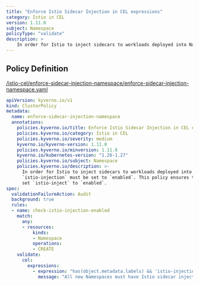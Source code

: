 ```yaml
---
title: "Enforce Istio Sidecar Injection in CEL expressions"
category: Istio in CEL
version: 1.11.0
subject: Namespace
policyType: "validate"
description: >
    In order for Istio to inject sidecars to workloads deployed into Namespaces, the label `istio-injection` must be set to `enabled`. This policy ensures that all new Namespaces set `istio-inject` to `enabled`.
---
```


## Policy Definition
<a href="https://github.com/kyverno/policies/raw/main//istio-cel/enforce-sidecar-injection-namespace/enforce-sidecar-injection-namespace.yaml" target="-blank">/istio-cel/enforce-sidecar-injection-namespace/enforce-sidecar-injection-namespace.yaml</a>

```yaml
apiVersion: kyverno.io/v1
kind: ClusterPolicy
metadata:
  name: enforce-sidecar-injection-namespace
  annotations:
    policies.kyverno.io/title: Enforce Istio Sidecar Injection in CEL expressions
    policies.kyverno.io/category: Istio in CEL 
    policies.kyverno.io/severity: medium
    kyverno.io/kyverno-version: 1.11.0
    policies.kyverno.io/minversion: 1.11.0
    kyverno.io/kubernetes-version: "1.26-1.27"
    policies.kyverno.io/subject: Namespace
    policies.kyverno.io/description: >-
      In order for Istio to inject sidecars to workloads deployed into Namespaces, the label
      `istio-injection` must be set to `enabled`. This policy ensures that all new Namespaces
      set `istio-inject` to `enabled`.
spec:
  validationFailureAction: Audit
  background: true
  rules:
  - name: check-istio-injection-enabled
    match:
      any:
      - resources:
          kinds:
          - Namespace
          operations:
          - CREATE
    validate:
      cel:
        expressions:
          - expression: "has(object.metadata.labels) && 'istio-injection' in object.metadata.labels && object.metadata.labels['istio-injection'] == 'enabled'"
            message: "All new Namespaces must have Istio sidecar injection enabled."


```
